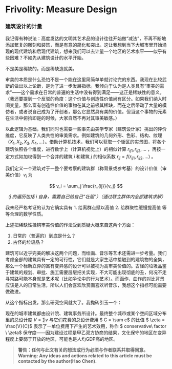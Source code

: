 # Frivolity: Measure Design

### 建筑设计的计量

我记得有种说法：高度发达的文明其艺术品的设计往往开始做“减法”，不再不断地添加繁复的雕刻和装饰，而是有意的简化和突出。这让我想到当下大城市里开始涌现的现代建筑和后现代建筑，想来我们可以去计量一个地区的艺术水平——似乎有些困难？不如先从建筑设计的水平开始。

不是美是稀缺的，而是稀缺造就美。

审美的本质是什么恐怕不是一个能在这里简简单单就讨论完的东西。我现在比较武断的做出以上论断，是为了进一步发展指标。我倾向于认为是人类具有“审美的需求”——这个需求在日常的普遍的生活中没有得到满足——这正是稀缺性的意义。（我还要提到一个反驳的角度：这个价值与创造性价值尚有区分。如果我们纳入时间变量，那么富有创造性价值的事物在其之前极其稀缺，而在之后带动了大量的模仿者，或者说自己成为了开创者，那么它显然具有美的价值。但当这个事物的元素在生活中俯拾即是的时候，大家自然不再对其审美敏感。）

以此逻辑为基础，我们同时也需要一些事先由美学专家（建筑设计家）挑出的评价维度，它反映了人类共性的审美需求。例如建筑的几何外形、色彩、结构、纹理（$X_1, X_2, X_3, X_4, \ldots$）。借助计算机技术，我们可以获取一个街区的实景图，将各个建筑依照各个维度，进行数学上（计算机视觉上）的相似计算 $r_{ij1}, r_{ij2}, \ldots$ ，再按一定方式如加权得到一个合并的建筑 $i$ 和建筑 $j$ 的相似系数 $r_{ij} = f(r_{ij1}, r_{ij2}, \ldots)$ 。

我们定义一个建筑对于一整个要考察的建筑群（称背景或参考基）的设计价值（审美价值）$v_i$ 为

$$
v_i = \sum_j \frac{r_{ij}}{v_j}
$$

*（$j$ 的遍历包括 $i$ 自身，需要自己给自己“壮胆”）（通过联立群体内全部建筑求解）*

我未经严格考证的认为它确实具有 1. 给离群点赋以高值 2. 给群聚性缓慢提高值 等等合理的数学性质。

上述把稀缺性挂钩审美价值的作法受到质疑大概来自这两个方面：

1. 日常的（普遍的）到底是什么？
2. 古怪的垃圾品？

建筑可以近乎完美的解决这两个问题，而绘画、音乐等艺术还需进一步考量。我们考虑全部的建筑具有一定的可行性，它们就是大家生活中接触到的建筑物的全集，那么一个标新立异的富有变异感的设计可以被视为高审美价值的。古怪的垃圾品鉴于建筑的规划、审批、施工需要层层把关实现，不大可能出现彻底的丑，何况不走寻常路可能本身就是艺术呢（比如争论中的行为艺术）。而画作、曲作的对比背景应该是人的日常生活，所以人们会喜欢欣赏画喜欢听音乐，我想这个指标可能需要做改进。

从这个指标出发，那么研究空间就大了。我抛砖引玉一个：

现在的城市建筑都由设计院、建筑事务所设计。最终整个城市或某个空间区域分布里的总设计度 $V = \sum v$ 与它们花费的总设计费用 $ C = \sum c$ 的比值 $ \zeta = \frac{V}{C}$ 表示了一单位费用下产生的艺术效用，称作 $ conservative\ factor \ \zeta$  保守度——因为建设过程是甲乙双方协商的结果，文化保守的地区在变异程度上要弱于开放的地区，可能也是人均GDP高的地区。

>  **警告：任何与此文有关的想法或行为必须与作者联系并取得同意。**
> **Warning: Any ideas and actions related to this article must be contacted by the author(Hao Chen).**